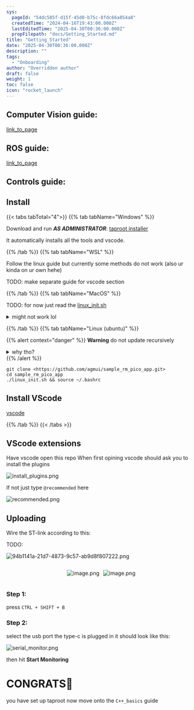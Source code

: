 ```yaml
---
sys:
  pageId: "54dc585f-d15f-45d0-b75c-8fdc66a854a8"
  createdTime: "2024-04-16T19:43:00.000Z"
  lastEditedTime: "2025-04-30T00:36:00.000Z"
  propFilepath: "docs/Getting_Started.md"
title: "Getting_Started"
date: "2025-04-30T00:36:00.000Z"
description: ""
tags:
  - "Onboarding"
author: "Overridden author"
draft: false
weight: 1
toc: false
icon: "rocket_launch"
---
```


## Computer Vision guide:

[link_to_page](86d45bc0-388b-4d26-8848-44f255f73d0e)

## ROS guide:

[link_to_page](3c76c1de-ec8f-46d6-8b0a-294005edc2d5)

## Controls guide:

## Install

{{< tabs tabTotal="4">}}
{{% tab tabName="Windows" %}}

Download and run _**AS ADMINISTRATOR**_: [taproot installer](https://github.com/Thornbots/TeachingFreshies/releases/tag/1.0)

It automatically installs all the tools and vscode.

{{% /tab %}}
{{% tab tabName="WSL" %}}

Follow the linux guide but currently some methods do not work (also ur kinda on ur own hehe)

TODO: make separate guide for vscode section

{{% /tab %}}
{{% tab tabName="MacOS" %}}

TODO: for now just read the [linux_init.sh](https://github.com/agmui/sample_rm_pico_app/blob/main/linux_init.sh)

<details>
<summary>might not work lol</summary>

`brew install libusb pkg-config`

Next install: [vscode](https://code.visualstudio.com/Download)

</details>

{{% /tab %}}
{{% tab tabName="Linux (ubuntu)" %}}

{{% alert context="danger" %}}
**Warning** do not update recursively
<details>
<summary>why tho?</summary>
There are some submodules that may go on for a while (like tinyusb) and I highly
recommend you don't need to get them.
If you want to see what submodules I update just look in `linux_init.sh`
</details>
{{% /alert %}}

```shell
git clone <https://github.com/agmui/sample_rm_pico_app.git>
cd sample_rm_pico_app
./linux_init.sh && source ~/.bashrc
```

## Install VScode

[vscode](https://code.visualstudio.com/Download)

{{% /tab %}}
{{< /tabs >}}

## VScode extensions

Have vscode open this repo
When first opining vscode should ask you to install the plugins

![install_plugins.png](https://prod-files-secure.s3.us-west-2.amazonaws.com/d518164a-d88e-44d1-a4ee-3adb3bd8bce0/89bd30f0-1825-4e77-867b-0a41ce370880/install_plugins.png?X-Amz-Algorithm=AWS4-HMAC-SHA256&X-Amz-Content-Sha256=UNSIGNED-PAYLOAD&X-Amz-Credential=ASIAZI2LB466XKUO5Z3M%2F20250508%2Fus-west-2%2Fs3%2Faws4_request&X-Amz-Date=20250508T220808Z&X-Amz-Expires=3600&X-Amz-Security-Token=IQoJb3JpZ2luX2VjENb%2F%2F%2F%2F%2F%2F%2F%2F%2F%2FwEaCXVzLXdlc3QtMiJHMEUCIFOR0p%2F%2BovhvMn3PhL%2BJHQnflu25Eu79R%2FnlyZ7JIW4hAiEAkpu17XLBBooKw88m5HgohrBwTTSxyAjUat8%2BFE6sLdkq%2FwMIfxAAGgw2Mzc0MjMxODM4MDUiDCYN4ICPoIaOPC%2FAgircA0ECFAjHVmeHuN7jEjeX8ylG3d%2BVk%2FaXY%2FzowG%2BDPs2wKLcBF7yYL8U58PpPJ7ItMySWlW1p%2F4aW1TYSDhbHyc3%2FdXHSy%2BYDrObNFENHW3dRcvfhnyyFSETwEazX1RqpsgEuZzl%2BsRSMMKLcdnt%2FTDQ0CP%2FSbG6mo6hz38uhHObauKtWliW7USM3wHc6VHY%2FX5%2Fw8op0shQ4jYK7GrPrxtLHT3ykJ4MA33EKS%2F7SLoULOInCfld8%2BMw1Wp1e%2BKJ%2F34A1a%2B6tmHaDqpX4yncbAR%2BrS9UhY3jedJK8S5bKMllSewUl%2FxuPtvgocOt9oDTIwCegKnrO1mhkJJSe5EBqYDGeQ6eQ8B5xb0utEMVZhlklDHVZn21S6XkNeWMex2j30wUoQ4n4TfxDr5QPxyf2bxSg%2BVg2%2BW18Aj76CtHX7dW4CFhkEZuj0uo7FBtvac0fVPySi8GFWZ1%2F3dXBCXFO8NS3fkS0O7LnVMEISJHvrqLQH7AmQP4njtJUJKR0Sg5E9EyU%2BfN%2F1QLD%2F2O7ede2viJaf7Vph9vlHo0uXpiyK6fC%2FrU9BKdPqK58W50%2B0yfkY1G14Hwzn6BXJhf6VZj3pxOSKKQo7%2FHBnMdCZEwQzu09nFuobFgMc8TGqsHZMNPJ9MAGOqUBxehAQm37tVfzoGNCh5zyfJfQNb%2FMqZngfeMDdwXlb7JAOp4vhYhnh5eE%2BIS5xJuwqKxJDrNiTlqVszIS6ICBQeXl6kA4mdnNOLA2DGmhxrdjQeTwm3cbK4AwL1wOPW7LQDoVze%2BxWhsgH1h5THeQVXD4WjpnPGjFsZ8jmKqFq2zCb5FzG7GtkJ8xnVZAl1fZ8afyUUCJ4yBWVFl4TXsTyR9AagAw&X-Amz-Signature=ec8f4444b4e3952e35d0deb1299ee09c840cd9295db17edbde9abe1d6ebadaba&X-Amz-SignedHeaders=host&x-id=GetObject)

If not just type `@recommended` here  

![recommended.png](https://prod-files-secure.s3.us-west-2.amazonaws.com/d518164a-d88e-44d1-a4ee-3adb3bd8bce0/61e661e9-5d85-4dfc-be0d-8d2097a5e793/recommended.png?X-Amz-Algorithm=AWS4-HMAC-SHA256&X-Amz-Content-Sha256=UNSIGNED-PAYLOAD&X-Amz-Credential=ASIAZI2LB466XKUO5Z3M%2F20250508%2Fus-west-2%2Fs3%2Faws4_request&X-Amz-Date=20250508T220808Z&X-Amz-Expires=3600&X-Amz-Security-Token=IQoJb3JpZ2luX2VjENb%2F%2F%2F%2F%2F%2F%2F%2F%2F%2FwEaCXVzLXdlc3QtMiJHMEUCIFOR0p%2F%2BovhvMn3PhL%2BJHQnflu25Eu79R%2FnlyZ7JIW4hAiEAkpu17XLBBooKw88m5HgohrBwTTSxyAjUat8%2BFE6sLdkq%2FwMIfxAAGgw2Mzc0MjMxODM4MDUiDCYN4ICPoIaOPC%2FAgircA0ECFAjHVmeHuN7jEjeX8ylG3d%2BVk%2FaXY%2FzowG%2BDPs2wKLcBF7yYL8U58PpPJ7ItMySWlW1p%2F4aW1TYSDhbHyc3%2FdXHSy%2BYDrObNFENHW3dRcvfhnyyFSETwEazX1RqpsgEuZzl%2BsRSMMKLcdnt%2FTDQ0CP%2FSbG6mo6hz38uhHObauKtWliW7USM3wHc6VHY%2FX5%2Fw8op0shQ4jYK7GrPrxtLHT3ykJ4MA33EKS%2F7SLoULOInCfld8%2BMw1Wp1e%2BKJ%2F34A1a%2B6tmHaDqpX4yncbAR%2BrS9UhY3jedJK8S5bKMllSewUl%2FxuPtvgocOt9oDTIwCegKnrO1mhkJJSe5EBqYDGeQ6eQ8B5xb0utEMVZhlklDHVZn21S6XkNeWMex2j30wUoQ4n4TfxDr5QPxyf2bxSg%2BVg2%2BW18Aj76CtHX7dW4CFhkEZuj0uo7FBtvac0fVPySi8GFWZ1%2F3dXBCXFO8NS3fkS0O7LnVMEISJHvrqLQH7AmQP4njtJUJKR0Sg5E9EyU%2BfN%2F1QLD%2F2O7ede2viJaf7Vph9vlHo0uXpiyK6fC%2FrU9BKdPqK58W50%2B0yfkY1G14Hwzn6BXJhf6VZj3pxOSKKQo7%2FHBnMdCZEwQzu09nFuobFgMc8TGqsHZMNPJ9MAGOqUBxehAQm37tVfzoGNCh5zyfJfQNb%2FMqZngfeMDdwXlb7JAOp4vhYhnh5eE%2BIS5xJuwqKxJDrNiTlqVszIS6ICBQeXl6kA4mdnNOLA2DGmhxrdjQeTwm3cbK4AwL1wOPW7LQDoVze%2BxWhsgH1h5THeQVXD4WjpnPGjFsZ8jmKqFq2zCb5FzG7GtkJ8xnVZAl1fZ8afyUUCJ4yBWVFl4TXsTyR9AagAw&X-Amz-Signature=2cbb4f5e6ebea0a268e1545d26be5d62a738f6e22f862e94ab659a7a5800f0e2&X-Amz-SignedHeaders=host&x-id=GetObject)

## Uploading

Wire the ST-link according to this:

TODO:

![94b1141a-21d7-4873-9c57-ab9d8f807222.png](https://prod-files-secure.s3.us-west-2.amazonaws.com/d518164a-d88e-44d1-a4ee-3adb3bd8bce0/e5fad17d-ab82-4300-9f4c-505ab4b1202c/94b1141a-21d7-4873-9c57-ab9d8f807222.png?X-Amz-Algorithm=AWS4-HMAC-SHA256&X-Amz-Content-Sha256=UNSIGNED-PAYLOAD&X-Amz-Credential=ASIAZI2LB466XKUO5Z3M%2F20250508%2Fus-west-2%2Fs3%2Faws4_request&X-Amz-Date=20250508T220808Z&X-Amz-Expires=3600&X-Amz-Security-Token=IQoJb3JpZ2luX2VjENb%2F%2F%2F%2F%2F%2F%2F%2F%2F%2FwEaCXVzLXdlc3QtMiJHMEUCIFOR0p%2F%2BovhvMn3PhL%2BJHQnflu25Eu79R%2FnlyZ7JIW4hAiEAkpu17XLBBooKw88m5HgohrBwTTSxyAjUat8%2BFE6sLdkq%2FwMIfxAAGgw2Mzc0MjMxODM4MDUiDCYN4ICPoIaOPC%2FAgircA0ECFAjHVmeHuN7jEjeX8ylG3d%2BVk%2FaXY%2FzowG%2BDPs2wKLcBF7yYL8U58PpPJ7ItMySWlW1p%2F4aW1TYSDhbHyc3%2FdXHSy%2BYDrObNFENHW3dRcvfhnyyFSETwEazX1RqpsgEuZzl%2BsRSMMKLcdnt%2FTDQ0CP%2FSbG6mo6hz38uhHObauKtWliW7USM3wHc6VHY%2FX5%2Fw8op0shQ4jYK7GrPrxtLHT3ykJ4MA33EKS%2F7SLoULOInCfld8%2BMw1Wp1e%2BKJ%2F34A1a%2B6tmHaDqpX4yncbAR%2BrS9UhY3jedJK8S5bKMllSewUl%2FxuPtvgocOt9oDTIwCegKnrO1mhkJJSe5EBqYDGeQ6eQ8B5xb0utEMVZhlklDHVZn21S6XkNeWMex2j30wUoQ4n4TfxDr5QPxyf2bxSg%2BVg2%2BW18Aj76CtHX7dW4CFhkEZuj0uo7FBtvac0fVPySi8GFWZ1%2F3dXBCXFO8NS3fkS0O7LnVMEISJHvrqLQH7AmQP4njtJUJKR0Sg5E9EyU%2BfN%2F1QLD%2F2O7ede2viJaf7Vph9vlHo0uXpiyK6fC%2FrU9BKdPqK58W50%2B0yfkY1G14Hwzn6BXJhf6VZj3pxOSKKQo7%2FHBnMdCZEwQzu09nFuobFgMc8TGqsHZMNPJ9MAGOqUBxehAQm37tVfzoGNCh5zyfJfQNb%2FMqZngfeMDdwXlb7JAOp4vhYhnh5eE%2BIS5xJuwqKxJDrNiTlqVszIS6ICBQeXl6kA4mdnNOLA2DGmhxrdjQeTwm3cbK4AwL1wOPW7LQDoVze%2BxWhsgH1h5THeQVXD4WjpnPGjFsZ8jmKqFq2zCb5FzG7GtkJ8xnVZAl1fZ8afyUUCJ4yBWVFl4TXsTyR9AagAw&X-Amz-Signature=58e28df7c0e1e1b14bcada89f5e60a576b1868dcf54a0a161b96c0d1f56475ed&X-Amz-SignedHeaders=host&x-id=GetObject)

<div style="display: flex;flex-direction: row; column-gap:10px; max-width: 630px;justify-content: center;">
<div>

![image.png](https://prod-files-secure.s3.us-west-2.amazonaws.com/d518164a-d88e-44d1-a4ee-3adb3bd8bce0/210ecb78-1116-4d7b-b9b7-2292f66fa2c2/image.png?X-Amz-Algorithm=AWS4-HMAC-SHA256&X-Amz-Content-Sha256=UNSIGNED-PAYLOAD&X-Amz-Credential=ASIAZI2LB466T2U7DQFK%2F20250508%2Fus-west-2%2Fs3%2Faws4_request&X-Amz-Date=20250508T220813Z&X-Amz-Expires=3600&X-Amz-Security-Token=IQoJb3JpZ2luX2VjENb%2F%2F%2F%2F%2F%2F%2F%2F%2F%2FwEaCXVzLXdlc3QtMiJGMEQCIHEDbqAYS5N4OMt3zjUC2TpdAMbZLWKFsCLCy7fIHC0AAiA7n7Z%2BSgu%2BQowlmyrxf%2BR804LQiHmcAnWmH94NP%2BD7Lir%2FAwh%2FEAAaDDYzNzQyMzE4MzgwNSIMA1cthLVsYWfu8mC2KtwDLRgT7gTF7QUI5Jykw24YaUSHOqh0n6uAmsbPaBF8bDBTYnM5FgfJJNYTdBw8MXltfUSRFeM%2FlMwjSGO1eY%2FRBA9AcUhobJqbbG54BZ0NKsMNgvLLqR0R9ySovrS3LfMVT%2BW16p26oGM27P%2Bixdq76kYSmvAUk8Mi4cUbHd8B9Nt%2BfdPxpnEMTgyGlAYlgOnXiNe4onNSb8dKoRhl363vfCFnyfDdjctW6XG946sCMYp2V%2Fn43T%2Bq11A9ammmmiCIHhdESCsGeVrpP92CqFObr8oI36d%2BhiA3D5U8JBBJ2vjJR604X0sjIdAN%2FiDoKrWtYkjObS%2FuXIj5Dyb7UIpq9NpFoidyPhiC6K3oF0Je2Rpcak5jpgDlKso0YMLE52L9k2%2FyMGgZYnI%2B99JC0ouV9O7Nq6sRMVamFXKicHbeuLdHTXIOKxCQEmfS5xOrih4QE9YDdHYOZp%2FJOGYnd0TyXws5B5MY5sgjHFhDRthu%2FhbIqkmjW0qBV%2FL2Uv2FO2daV6x4IxVhaGNDa0pn5IBTjosUOYEOhONpxr3kzT0n54Yy1UqbNs5s17pTaiCLcv6Rw78ztQdbXGcbSGa1RpcuVaVykyvKy7uRzYdKwRUPyR3PoDoyD5%2BRRyZhpRAwn8n0wAY6pgFzpngKGaNRvK%2FHLOL%2B%2FcVY0jgt5bFyT7ytP1%2F8hGDH0JdOzz6xDhilea%2FXNiSXNDPLMFBi4wTArZDMnL%2FqANDCcbhHRXhN1QOEdHYp96XICAFX37SvlG9nehRAExfVaq1o39ttdqtKXRslpimMq2FCEQLzn2EuYnoPqyLWTdnNwCoTGA6SYIqWpEOWMp7c0LFGK29uwfw4vghyGKZBfsb5XnKP2lHd&X-Amz-Signature=98ac67a4720650f828e113ff735b7e8a060c330cab460b94a0116548d75b1152&X-Amz-SignedHeaders=host&x-id=GetObject)

</div>
<div>

![image.png](https://prod-files-secure.s3.us-west-2.amazonaws.com/d518164a-d88e-44d1-a4ee-3adb3bd8bce0/33a0fd0f-8ca6-4a86-8e09-26e95ded1fff/image.png?X-Amz-Algorithm=AWS4-HMAC-SHA256&X-Amz-Content-Sha256=UNSIGNED-PAYLOAD&X-Amz-Credential=ASIAZI2LB4665C3M4FVT%2F20250508%2Fus-west-2%2Fs3%2Faws4_request&X-Amz-Date=20250508T220813Z&X-Amz-Expires=3600&X-Amz-Security-Token=IQoJb3JpZ2luX2VjENb%2F%2F%2F%2F%2F%2F%2F%2F%2F%2FwEaCXVzLXdlc3QtMiJHMEUCIQDpkBlo3W%2BVpWihlDh06g1kdHm%2FuOdJQQ%2BYliGMwnC0ggIgCEikav6BP5Dm6nx5U2MjzzOQ7rc42BMTJWFjrw0OEk4q%2FwMIfxAAGgw2Mzc0MjMxODM4MDUiDPHiTAVKhL20tEV98SrcA0kcJAdBR2f4YNThEGYPMO8F9uJxQKvK1DgYBS2Dx7FVO88MT6lokmt%2FYpzlZpwgrWc7GNnfC2oK0DBe8NvfvnK7d0nKi2UENR2pLS6y0P6w21i4DOw%2BM%2FqSBxE46vvOhONfyKvtcaYapiTqDZELlBIBD8X%2B1xmVle6a6EnIFWnx2rnqvI2Brvo97Ri6R%2BeoHcekpCLFtmr8biYpAcWk%2FS7xjwncj96pKT%2FEZcinuvMW9611kpH%2FWroxCd41ocqT8DNk%2BntO89UHpT5LSQ90e63Swxc2j42ETeB4hVrlH0MMse0efqDe2vU9k8K9Co0AtrEVwkxEpYBlWiTlyT5LPo9PQRYezZg52xfMt%2FgfPyxb%2FTc1LWbL%2BkrOi3HYNYOEdV3LkNVYtFzr%2B1TOW6t99AbqWT6dZxbGG6dZVRfKqi7Ejag0%2FScj7TErESkCARsozvk2U%2Fsj4aSR6szt6TEJYt%2FjfEAB0dyTRUQinslLooqFEhx827VSpb4OKONusjyKTG3pbzmt0%2FYzA2lyUoPKa20tJCA%2Fo3nv3MXOdKmblUlzEi2IeWGK%2FuPs3GuZgldamtmMPQOaZWHLtF%2F%2FmcoXs1y1p%2BvWI8Ii%2BklEGiPDCap%2FsPno1Btg0dQbBX7RMNnJ9MAGOqUBzYpvqotZF1YfCz1h6XC2ZFdBc4aCLH1t6qVrOUWiXvff5M78XXK0W4ROxlugg%2BsDSjMIXz6xEcY7B0yN%2BnNicz0vL9P6KTCsX%2F3PT2J8OcF4FO%2Bu4mcLvYzLHGIQZsNFuvjrg1lnTNOhYkKHiCbnKQfgIdrZcPG3EsR4luw2I%2Fn9yyleHuB9dwf0mnMex08npyJbd5DFwBAcVpF0g0dNsrDIFvnS&X-Amz-Signature=db66c940710b2ec39be43d521f146b7b977f7a7aacf4edae6a3545b9aab34e2d&X-Amz-SignedHeaders=host&x-id=GetObject)

</div>
</div>

### Step 1:

press `CTRL + SHIFT + B`

### Step 2:

select the usb port the type-c is plugged in it should look like this:

![serial_monitor.png](https://prod-files-secure.s3.us-west-2.amazonaws.com/d518164a-d88e-44d1-a4ee-3adb3bd8bce0/f03f4774-05d4-4393-b6a0-d5efb6d315ab/serial_monitor.png?X-Amz-Algorithm=AWS4-HMAC-SHA256&X-Amz-Content-Sha256=UNSIGNED-PAYLOAD&X-Amz-Credential=ASIAZI2LB466XKUO5Z3M%2F20250508%2Fus-west-2%2Fs3%2Faws4_request&X-Amz-Date=20250508T220808Z&X-Amz-Expires=3600&X-Amz-Security-Token=IQoJb3JpZ2luX2VjENb%2F%2F%2F%2F%2F%2F%2F%2F%2F%2FwEaCXVzLXdlc3QtMiJHMEUCIFOR0p%2F%2BovhvMn3PhL%2BJHQnflu25Eu79R%2FnlyZ7JIW4hAiEAkpu17XLBBooKw88m5HgohrBwTTSxyAjUat8%2BFE6sLdkq%2FwMIfxAAGgw2Mzc0MjMxODM4MDUiDCYN4ICPoIaOPC%2FAgircA0ECFAjHVmeHuN7jEjeX8ylG3d%2BVk%2FaXY%2FzowG%2BDPs2wKLcBF7yYL8U58PpPJ7ItMySWlW1p%2F4aW1TYSDhbHyc3%2FdXHSy%2BYDrObNFENHW3dRcvfhnyyFSETwEazX1RqpsgEuZzl%2BsRSMMKLcdnt%2FTDQ0CP%2FSbG6mo6hz38uhHObauKtWliW7USM3wHc6VHY%2FX5%2Fw8op0shQ4jYK7GrPrxtLHT3ykJ4MA33EKS%2F7SLoULOInCfld8%2BMw1Wp1e%2BKJ%2F34A1a%2B6tmHaDqpX4yncbAR%2BrS9UhY3jedJK8S5bKMllSewUl%2FxuPtvgocOt9oDTIwCegKnrO1mhkJJSe5EBqYDGeQ6eQ8B5xb0utEMVZhlklDHVZn21S6XkNeWMex2j30wUoQ4n4TfxDr5QPxyf2bxSg%2BVg2%2BW18Aj76CtHX7dW4CFhkEZuj0uo7FBtvac0fVPySi8GFWZ1%2F3dXBCXFO8NS3fkS0O7LnVMEISJHvrqLQH7AmQP4njtJUJKR0Sg5E9EyU%2BfN%2F1QLD%2F2O7ede2viJaf7Vph9vlHo0uXpiyK6fC%2FrU9BKdPqK58W50%2B0yfkY1G14Hwzn6BXJhf6VZj3pxOSKKQo7%2FHBnMdCZEwQzu09nFuobFgMc8TGqsHZMNPJ9MAGOqUBxehAQm37tVfzoGNCh5zyfJfQNb%2FMqZngfeMDdwXlb7JAOp4vhYhnh5eE%2BIS5xJuwqKxJDrNiTlqVszIS6ICBQeXl6kA4mdnNOLA2DGmhxrdjQeTwm3cbK4AwL1wOPW7LQDoVze%2BxWhsgH1h5THeQVXD4WjpnPGjFsZ8jmKqFq2zCb5FzG7GtkJ8xnVZAl1fZ8afyUUCJ4yBWVFl4TXsTyR9AagAw&X-Amz-Signature=e36b7f677a076e58d82bcecee28b9b70cb557ee06dc8a050a9f3706c78ac0480&X-Amz-SignedHeaders=host&x-id=GetObject)

then hit **Start Monitoring**

# CONGRATS🎉

you have set up taproot now move onto the `C++_basics` guide
